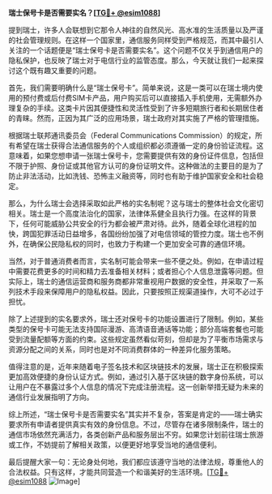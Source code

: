 **瑞士保号卡是否需要实名？[[TG💪+ @esim1088](https://t.me/s/esim1088)]**

提到瑞士，许多人会联想到它那令人神往的自然风光、高水准的生活质量以及严谨的社会管理规则。在这样一个国家里，通信服务同样受到严格规范，而其中最引人关注的一个话题便是“瑞士保号卡是否需要实名”。这个问题不仅关乎到通信用户的隐私保护，也反映了瑞士对于电信行业的监管态度。那么，今天就让我们一起来探讨这个既有趣又重要的问题。

首先，我们需要明确什么是“瑞士保号卡”。简单来说，这是一类可以在瑞士境内使用的预付费或后付费SIM卡产品，用户购买后可以直接插入手机使用，无需额外办理复杂的手续。这类卡片因其便捷性和灵活性受到了许多短期旅行者和长期居住者的青睐。然而，正因为其广泛的应用场景，瑞士政府对其实施了严格的管理措施。

根据瑞士联邦通讯委员会（Federal Communications Commission）的规定，所有希望在瑞士获得合法通信服务的个人或组织都必须遵循一定的身份验证流程。这意味着，如果您想申请一张瑞士保号卡，您需要提供有效的身份证件信息，包括但不限于护照、身份证或其他官方认可的身份证明文件。这种做法的主要目的是为了防止非法活动，比如洗钱、恐怖主义融资等，同时也有助于维护国家安全和社会稳定。

那么，为什么瑞士会选择采取如此严格的实名制呢？这与瑞士的整体社会文化密切相关。瑞士是一个高度法治化的国家，法律体系健全且执行力强。在这样的背景下，任何可能威胁公共安全的行为都会被严肃对待。此外，随着全球化进程的加快，跨国犯罪活动日益增多，各国纷纷加强了对电信领域的管控力度。瑞士也不例外，在确保公民隐私权的同时，也致力于构建一个更加安全可靠的通信环境。

当然，对于普通消费者而言，实名制可能会带来一些不便之处。例如，在申请过程中需要花费更多的时间和精力去准备相关材料；或者担心个人信息泄露等问题。但实际上，瑞士的通信运营商和服务商都非常重视用户数据的安全性，并采取了一系列技术手段来保障用户的隐私权益。因此，只要按照正规渠道操作，大可不必过于担忧。

除了上述提到的实名要求外，瑞士还对保号卡的功能设置进行了限制。例如，某些类型的保号卡可能无法支持国际漫游、高清语音通话等功能；部分高端套餐也可能受到流量配额等方面的约束。这些规定虽然看似苛刻，但却是为了平衡市场需求与资源分配之间的关系，同时也是对不同消费群体的一种差异化服务策略。

值得注意的是，近年来随着电子签名技术和区块链技术的发展，瑞士正在积极探索更加高效便捷的身份认证方式。例如，通过引入基于区块链的数字身份系统，可以让用户在不暴露过多个人信息的情况下完成注册流程。这一创新举措无疑为未来的通信行业发展指明了方向。

综上所述，“瑞士保号卡是否需要实名”其实并不复杂，答案是肯定的——瑞士确实要求所有申请者提供真实有效的身份信息。不过，尽管存在诸多限制条件，瑞士的通信市场依然充满活力，各类创新产品和服务层出不穷。如果您计划前往瑞士旅游或工作，不妨提前了解相关政策，以便更好地享受当地的通信便利。

最后提醒大家一句：无论身处何地，我们都应该遵守当地的法律法规，尊重他人的合法权益。只有这样，才能共同营造一个和谐美好的生活环境。[[TG💪+ @esim1088](https://t.me/s/esim1088) ![Image](https://i.postimg.cc/4NQfJmqS/Snipaste-2025-05-13-00-14-12.png)]